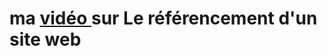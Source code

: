 # ma <a href="https://www.youtube.com/watch?v=eXmpqAM1HJQ"> vidéo </a> sur Le référencement d'un site web 
